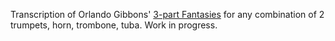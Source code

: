 Transcription of Orlando Gibbons' [3-part Fantasies](http://imslp.org/wiki/Fantasias_of_3_Parts_(Gibbons,_Orlando)) for any combination of 2 trumpets, horn, trombone, tuba.  Work in progress.